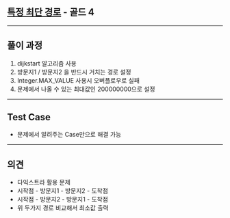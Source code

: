 ## [특정 최단 경로](https://www.acmicpc.net/problem/1504) - 골드 4

---

## 풀이 과정
1. dijkstart 알고리즘 사용
2. 방문지1 / 방문지2 을 반드시 거치는 경로 설정
3. Integer.MAX_VALUE 사용시 오버플로우로 실패
4. 문제에서 나올 수 있는 최대값인 200000000으로 설정

---

## Test Case
- 문제에서 알려주는 Case만으로 해결 가능

---

## 의견
- 다익스트라 활용 문제
- 시작점 - 방문지1 - 방문지2 - 도착점
- 시작점 - 방문지2 - 방문지1 - 도착점
- 위 두가지 경로 비교해서 최소값 출력